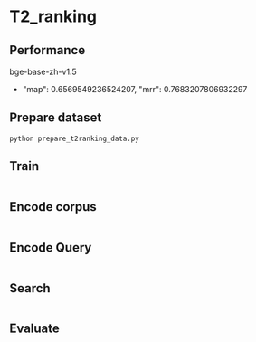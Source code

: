 # T2_ranking

## Performance

bge-base-zh-v1.5
- "map": 0.6569549236524207, "mrr": 0.7683207806932297


## Prepare dataset
```shell
python prepare_t2ranking_data.py
```

## Train
```shell

```

## Encode corpus
```shell

```

## Encode Query
```shell

```

## Search
```shell

```

## Evaluate
```shell

```
